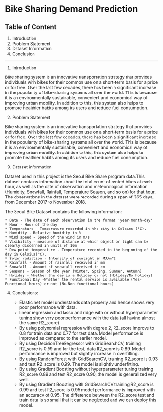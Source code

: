 # Bike Sharing Demand Prediction

## Table of Content

1. Introduction
2. Problem Statement
3. Dataset Information
4. Conclusion
*****
1. Introduction

  Bike sharing system is an innovative transportation strategy that provides individuals with bikes for their common use on a short-term basis for a price or for free. Over the last few decades, there has been a significant increase in the popularity of bike-sharing systems all over the world. This is because it is an environmentally sustainable, convenient and economical way of improving urban mobility. In addition to this, this system also helps to promote healthier habits among its users and reduce fuel consumption.
  
2. Problem Statement

  Bike sharing system is an innovative transportation strategy that provides individuals with bikes for their common use on a short-term basis for a price or for free. Over the last few decades, there has been a significant increase in the popularity of bike-sharing systems all over the world. This is because it is an environmentally sustainable, convenient and economical way of improving urban mobility. In addition to this, this system also helps to promote healthier habits among its users and reduce fuel consumption.

3.  Dataset information

  Dataset used in this project is the Seoul Bike Share program data.This dataset contains information about the total count of rented bikes at each hour, as well as the date of observation and meteorological information (Humidity, Snowfall, Rainfall, Temperature Season, and so on) for that hour. The observations in the dataset were recorded during a span of 365 days, from December 2017 to November 2018.

  The Seoul Bike Dataset contains the following information:

    * Date - The date of each observation in the format 'year-month-day'
    * Hour - Hour of the day
    * Temperature - Temperature recorded in the city in Celsius (°C).
    * Humidity - Relative humidity in %
    * Wind speed - Speed of the wind in m/s
    * Visibility - measure of distance at which object or light can be clearly discerned in units of 10m
    * Dew point temperature - Temperature recorded in the beginning of the day in Celsius(°C).
    * Solar radiation - Intensity of sunlight in MJ/m^2
    * Rainfall - Amount of rainfall received in mm
    * Snowfall - Amount of snowfall received in cm
    * Seasons - Season of the year (Winter, Spring, Summer, Autumn)
    * Holiday - Whether the day is a Holiday or not (Holiday/No holiday)
    * Functional Day -Whether the rental service is available (Yes-Functional hours) or not (No-Non functional hours)

4. Conclusions:

    * Elastic net model understands data properly and hence shows very poor performance with data.
    * linear regression and lasso and ridge with or without hyperparameter tuning show very poor performance with the data (all having almost the same R2_score)
    * By using polynomial regression with degree 2, R2_score improve to 0.8 for train data and 0.77 for test data. Model performance is improved as compared to the earlier model.
    * By using DecisionTreeRegressor with GridSearchCV, training R2_score is 0.99 and for the test, data R2_score is 0.89. Model performance is improved but slightly increase in overfitting.
    * By using RandomForest with GridSearchCV, training R2_score is 0.93 and test R2_score is 0.99. The model is slightly underfitting.
    * By using Gradient Boosting without hyperparameter tuning training R2_score 0.89 and test R2_score 0.90, the model is generalized very well.
    * By using Gradient Boosting with GridSearchCV training R2_score is 0.99 and test R2_score is 0.95 model performance is improved with an accuracy of 0.95. The difference between the R2_score test and train data is so small that it can be neglected and we can deploy this model.

